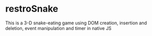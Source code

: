 # restroSnake
This is a 3-D snake-eating game using DOM creation, insertion and deletion, event manipulation and timer in native JS
